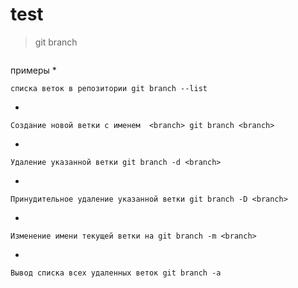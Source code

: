 # test


> git branch 
```позволяет создавать, просматривать, переименовывать и удалять ветки. Она не дает возможности переключаться между ветками или выполнять слияние раздвоенной истории воедино
```
примеры
*
```
списка веток в репозитории git branch --list
```
*
```
Создание новой ветки с именем  <branch> git branch <branch>
```
*
```
Удаление указанной ветки git branch -d <branch>
```
*
```
Принудительное удаление указанной ветки git branch -D <branch>
```
*
```
Изменение имени текущей ветки на git branch -m <branch>
```
*
``` 
Вывод списка всех удаленных веток git branch -a
```
